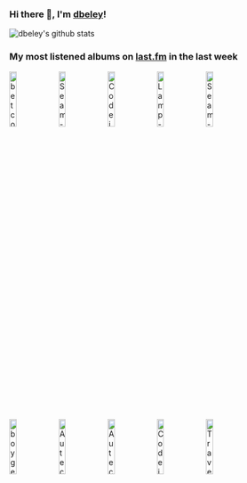 ### Hi there 👋, I'm [dbeley](https://dbeley.ovh/en)!

![dbeley's github stats](https://github-readme-stats.vercel.app/api?username=dbeley)

### My most listened albums on [last.fm](https://www.last.fm/user/d_beley) in the last week

[<img src='https://lastfm.freetls.fastly.net/i/u/300x300/0bc2725c98dc6a327a5258e37e73225d.jpg' width='16%' height='16%' alt='betcover!! - 時間'>](https://www.last.fm/music/betcover%2521%2521/%25e6%2599%2582%25e9%2596%2593)&nbsp;
[<img src='https://lastfm.freetls.fastly.net/i/u/300x300/e5a83624f2aeeb18a8f2e7cab88b07e4.jpg' width='16%' height='16%' alt='Seam - The Pace is Glacial'>](https://www.last.fm/music/seam/the%2bpace%2bis%2bglacial)&nbsp;
[<img src='https://lastfm.freetls.fastly.net/i/u/300x300/df84bcbab48799f5e42fc6a15e385405.jpg' width='16%' height='16%' alt='Codeine - Dessau'>](https://www.last.fm/music/codeine/dessau)&nbsp;
[<img src='https://lastfm.freetls.fastly.net/i/u/300x300/4b5bd499be20581718de6c6632e67ced.jpg' width='16%' height='16%' alt='Lamp - ランプ幻想'>](https://www.last.fm/music/lamp/%25e3%2583%25a9%25e3%2583%25b3%25e3%2583%2597%25e5%25b9%25bb%25e6%2583%25b3)&nbsp;
[<img src='https://lastfm.freetls.fastly.net/i/u/300x300/cb98d906e9f34c9eccaa6d0fc3dc7c3b.png' width='16%' height='16%' alt='Seam - The Problem With Me'>](https://www.last.fm/music/seam/the%2bproblem%2bwith%2bme)&nbsp;
<br>
[<img src='https://lastfm.freetls.fastly.net/i/u/300x300/89c636f738d3ad861f23b483ba5a36c6.jpg' width='16%' height='16%' alt='boygenius - the record'>](https://www.last.fm/music/boygenius/the%2brecord)&nbsp;
[<img src='https://lastfm.freetls.fastly.net/i/u/300x300/7b74ef34faa50bd37ae10b380207055f.jpg' width='16%' height='16%' alt='Autechre - Amber'>](https://www.last.fm/music/autechre/amber)&nbsp;
[<img src='https://lastfm.freetls.fastly.net/i/u/300x300/38e1e731cb0d864ead94fa7daf313ba6.jpg' width='16%' height='16%' alt='Autechre - Incunabula'>](https://www.last.fm/music/autechre/incunabula)&nbsp;
[<img src='https://lastfm.freetls.fastly.net/i/u/300x300/d498668c94e9650ae99217ec973aa9db.jpg' width='16%' height='16%' alt='Codeine - Frigid Stars'>](https://www.last.fm/music/codeine/frigid%2bstars)&nbsp;
[<img src='https://lastfm.freetls.fastly.net/i/u/300x300/80c86787d384221c28c0b8ff4a55e703.jpg' width='16%' height='16%' alt='Traveling Wilburys - Traveling Wilburys, Vol. 1'>](https://www.last.fm/music/traveling%2bwilburys/traveling%2bwilburys%252c%2bvol.%2b1)&nbsp;
<br>
